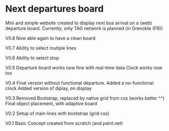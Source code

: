 # Next departures board
Mini and simple website created to display next bus arrival on a (web) departure board.
Currently, only TAG network is planned (in Grenoble (FR))

V0.8
  Now able again to have a clean board
  
V0.7
  Ability to select mutiple lines
  
V0.6
  Ability to select stop

V0.5
  Departure board works now fine with real-time data
  Clock works now too

V0.4 
  Final version without functional departure.
  Added a no-functional clock
  Added version of diplay, on display

V0.3
  Removed Bootstrap, replaced by native grid from css (works better ^^)
  Final object placement, with adaptive board

V0.2
  Setup of main lines with bootstrap (grid css)

V0.1
  Basic Concept created from scratch (and paint.net)
